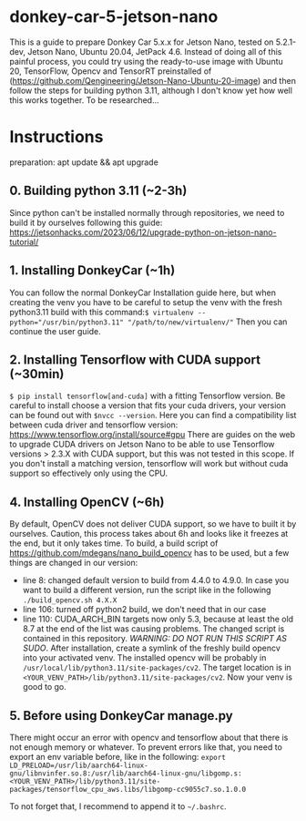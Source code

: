 # donkey-car-5-jetson-nano
This is a guide to prepare Donkey Car 5.x.x for Jetson Nano, tested on 5.2.1-dev, Jetson Nano, Ubuntu 20.04, JetPack 4.6.
Instead of doing all of this painful process, you could try using the ready-to-use image with Ubuntu 20, TensorFlow, Opencv and TensorRT preinstalled of (https://github.com/Qengineering/Jetson-Nano-Ubuntu-20-image) and then follow the steps for building python 3.11, although I don't know yet how well this works together. To be researched...
# Instructions
preparation: apt update && apt upgrade
## 0. Building python 3.11 (~2-3h)
Since python can't be installed normally through repositories, we need to build it by ourselves following this guide: https://jetsonhacks.com/2023/06/12/upgrade-python-on-jetson-nano-tutorial/

## 1. Installing DonkeyCar (~1h)
You can follow the normal DonkeyCar Installation guide here,
but when creating the venv you have to be careful to setup the venv with the fresh python3.11 build with this command:`$ virtualenv --python="/usr/bin/python3.11" "/path/to/new/virtualenv/"`
Then you can continue the user guide.

## 2. Installing Tensorflow with CUDA support (~30min)
`$ pip install tensorflow[and-cuda]` with a fitting Tensorflow version. Be careful to install choose a version that fits your cuda drivers, your version can be found out with `$nvcc --version`. Here you can find a compatibility list between cuda driver and tensorflow version: https://www.tensorflow.org/install/source#gpu
There are guides on the web to upgrade CUDA drivers on Jetson Nano to be able to use Tensorflow versions > 2.3.X with CUDA support, but this was not tested in this scope.
If you don't install a matching version, tensorflow will work but without cuda support so effectively only using the CPU.

## 4. Installing OpenCV (~6h)
By default, OpenCV does not deliver CUDA support, so we have to built it by ourselves. Caution, this process takes about 6h and looks like it freezes at the end, but it only takes time.
To build, a build script of https://github.com/mdegans/nano_build_opencv has to be used, but a few things are changed in our version:
- line 8: changed default version to build from 4.4.0 to 4.9.0. In case you want to build a different version, run the script like in the following `./build_opencv.sh 4.X.X`
- line 106: turned off python2 build, we don't need that in our case
- line 110: CUDA_ARCH_BIN targets now only 5.3, because at least the old 8.7 at the end of the list was causing problems.
The changed script is contained in this repository.
*WARNING: DO NOT RUN THIS SCRIPT AS SUDO*.
After installation, create a symlink of the freshly build opencv into your activated venv. The installed opencv will be probably in `/usr/local/lib/python3.11/site-packages/cv2`. The target location is in `<YOUR_VENV_PATH>/lib/python3.11/site-packages/cv2`.
Now your venv is good to go.

## 5. Before using DonkeyCar manage.py
There might occur an error with opencv and tensorflow about that there is not enough memory or whatever.
To prevent errors like that, you need to export an env variable before, like in the following:
`export LD_PRELOAD=/usr/lib/aarch64-linux-gnu/libnvinfer.so.8:/usr/lib/aarch64-linux-gnu/libgomp.s:<YOUR_VENV_PATH>/lib/python3.11/site-packages/tensorflow_cpu_aws.libs/libgomp-cc9055c7.so.1.0.0`

To not forget that, I recommend to append it to `~/.bashrc`.


